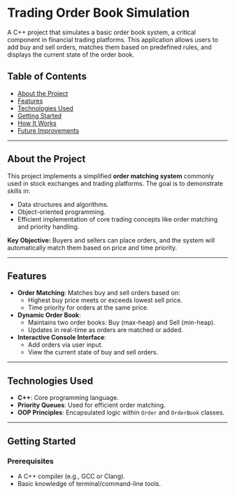 # Trading Order Book Simulation

A C++ project that simulates a basic order book system, a critical component in financial trading platforms. This application allows users to add buy and sell orders, matches them based on predefined rules, and displays the current state of the order book.

## Table of Contents
- [About the Project](#about-the-project)
- [Features](#features)
- [Technologies Used](#technologies-used)
- [Getting Started](#getting-started)
- [How It Works](#how-it-works)
- [Future Improvements](#future-improvements)

---

## About the Project
This project implements a simplified **order matching system** commonly used in stock exchanges and trading platforms. The goal is to demonstrate skills in:
- Data structures and algorithms.
- Object-oriented programming.
- Efficient implementation of core trading concepts like order matching and priority handling.

**Key Objective:** Buyers and sellers can place orders, and the system will automatically match them based on price and time priority.

---

## Features
- **Order Matching**: Matches buy and sell orders based on:
  - Highest buy price meets or exceeds lowest sell price.
  - Time priority for orders at the same price.
- **Dynamic Order Book**:
  - Maintains two order books: Buy (max-heap) and Sell (min-heap).
  - Updates in real-time as orders are matched or added.
- **Interactive Console Interface**:
  - Add orders via user input.
  - View the current state of buy and sell orders.

---

## Technologies Used
- **C++**: Core programming language.
- **Priority Queues**: Used for efficient order matching.
- **OOP Principles**: Encapsulated logic within `Order` and `OrderBook` classes.

---

## Getting Started
### Prerequisites
- A C++ compiler (e.g., GCC or Clang).
- Basic knowledge of terminal/command-line tools.
